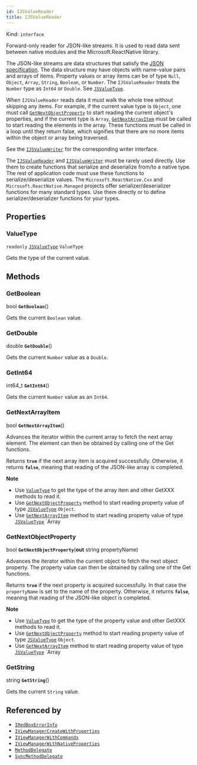 ```yaml
---
id: IJSValueReader
title: IJSValueReader
---
```


Kind: `interface`



Forward-only reader for JSON-like streams.
It is used to read data sent between native modules and the Microsoft.ReactNative library.

The JSON-like streams are data structures that satisfy the [JSON specification](https://tools.ietf.org/html/rfc8259). The data structure may have objects with name-value pairs and arrays of items. Property values or array items can be of type `Null`, `Object`, `Array`, `String`, `Boolean`, or `Number`. The `IJSValueReader` treats the `Number` type as `Int64` or `Double`. See [`JSValueType`](JSValueType).

When `IJSValueReader` reads data it must walk the whole tree without skipping any items. For example, if the current value type is `Object`, one must call [`GetNextObjectProperty`](#getnextobjectproperty) to start reading the current object's properties, and if the current type is `Array`, [`GetNextArrayItem`](#getnextarrayitem) must be called to start reading the elements in the array. These functions must be called in a loop until they return false, which signifies that there are no more items within the object or array being traversed.

See the [`IJSValueWriter`](IJSValueWriter) for the corresponding writer interface.

The [`IJSValueReader`](IJSValueReader) and [`IJSValueWriter`](IJSValueWriter) must be rarely used directly. Use them to create functions that serialize and deserialize from/to a native type. The rest of application code must use these functions to serialize/deserialize values. The `Microsoft.ReactNative.Cxx` and `Microsoft.ReactNative.Managed` projects offer serializer/deserializer functions for many standard types. Use them directly or to define serializer/deserializer functions for your types.

## Properties
### ValueType
`readonly`  [`JSValueType`](JSValueType) `ValueType`

Gets the type of the current value.



## Methods
### GetBoolean
bool **`GetBoolean`**()

Gets the current `Boolean` value.



### GetDouble
double **`GetDouble`**()

Gets the current `Number` value as a `Double`.



### GetInt64
int64_t **`GetInt64`**()

Gets the current `Number` value as an `Int64`.



### GetNextArrayItem
bool **`GetNextArrayItem`**()

Advances the iterator within the current array to fetch the next array element. The element can then be obtained by calling one of the Get functions.

Returns **`true`** if the next array item is acquired successfully. Otherwise, it returns **`false`**, meaning that reading of the JSON-like array is completed.

**Note**
- Use [`ValueType`](#valuetype) to get the type of the array item and other GetXXX methods to read it.
- Use [`GetNextObjectProperty`](#getnextobjectproperty) method to start reading property value of type [`JSValueType`](JSValueType) `Object`.
- Use [`GetNextArrayItem`](#getnextarrayitem) method to start reading property value of type [`JSValueType`](JSValueType) `Array



### GetNextObjectProperty
bool **`GetNextObjectProperty`**(**out** string propertyName)

Advances the iterator within the current object to fetch the next object property. The property value can then be obtained by calling one of the Get functions.

Returns **`true`** if the next property is acquired successfully. In that case the `propertyName` is set to the name of the property. Otherwise, it returns **`false`**, meaning that reading of the JSON-like object is completed.

**Note**
- Use [`ValueType`](#valuetype) to get the type of the property value and other GetXXX methods to read it.
- Use [`GetNextObjectProperty`](#getnextobjectproperty) method to start reading property value of type [`JSValueType`](JSValueType) `Object`.
- Use [`GetNextArrayItem`](#getnextarrayitem) method to start reading property value of type [`JSValueType`](JSValueType) `Array



### GetString
string **`GetString`**()

Gets the current `String` value.






## Referenced by
- [`IRedBoxErrorInfo`](IRedBoxErrorInfo)
- [`IViewManagerCreateWithProperties`](IViewManagerCreateWithProperties)
- [`IViewManagerWithCommands`](IViewManagerWithCommands)
- [`IViewManagerWithNativeProperties`](IViewManagerWithNativeProperties)
- [`MethodDelegate`](MethodDelegate)
- [`SyncMethodDelegate`](SyncMethodDelegate)
